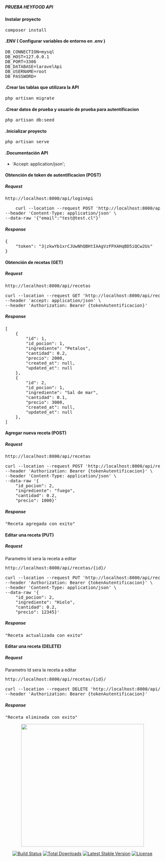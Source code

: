 #####  PRUEBA HEYFOOD API



#### Instalar proyecto

<pre>composer install
</pre>

#### .ENV ( Configurar variables de entorno en .env )

<pre>
DB_CONNECTION=mysql
DB_HOST=127.0.0.1
DB_PORT=3306
DB_DATABASE=laravelApi
DB_USERNAME=root
DB_PASSWORD=
</pre>
#### .Crear las tablas que utilizara la API
<pre>
php artisan migrate
</pre>

#### .Crear datos de prueba y usuario de prueba para autentificacion 
<pre>
php artisan db:seed
</pre>

#### .Inicializar proyecto
<pre>php artisan serve
</pre>

#### .Documentación API
- 'Accept: application/json';

#### Obtención de token de autentificacion (POST)

##### Request

<pre>http://localhost:8000/api/loginApi

	curl --location --request POST 'http://localhost:8000/api/loginApi' \
--header 'Content-Type: application/json' \
--data-raw '{"email":"test@test.cl"}'
</pre>



##### Response

<pre>{
    "token": "3|zkwYb1xrCJUwNhQBHtIAAgVzFPXAHqBD5iQCw2Us"
}
</pre>



#### Obtención de recetas (GET)

##### Request

<pre>http://localhost:8000/api/recetas

curl --location --request GET 'http://localhost:8000/api/recetas' \
--header 'accept: application/json' \
--header 'Authorization: Bearer {tokenAutentificacion}'
</pre>

##### Response

<pre>[
    {
        "id": 1,
        "id_pocion": 1,
        "ingrediente": "Petalos",
        "cantidad": 0.2,
        "precio": 2000,
        "created_at": null,
        "updated_at": null
    },
    {
        "id": 2,
        "id_pocion": 1,
        "ingrediente": "Sal de mar",
        "cantidad": 0.1,
        "precio": 3000,
        "created_at": null,
        "updated_at": null
    },
]
</pre>

#### Agregar nueva receta (POST)
##### Request

<pre>http://localhost:8000/api/recetas

curl --location --request POST 'http://localhost:8000/api/recetas' \
--header 'Authorization: Bearer {tokenAutentificacion}' \
--header 'Content-Type: application/json' \
--data-raw '{
    "id_pocion": 2,
    "ingrediente": "fuego",
    "cantidad": 0.2,
    "precio": 1000}'
</pre>

##### Response

<pre>"Receta agregada con exito"
</pre>

#### Editar una receta (PUT)

##### Request

Parametro Id sera la receta a editar
<pre>http://localhost:8000/api/recetas/{id}/

curl --location --request PUT 'http://localhost:8000/api/recetas/{id}' \
--header 'Authorization: Bearer {tokenAutentificacion}' \
--header 'Content-Type: application/json' \
--data-raw '{
    "id_pocion": 2,
    "ingrediente": "Hielo",
    "cantidad": 0.2,
    "precio": 12345}'
</pre>

##### Response

<pre>"Receta actualizada con exito"
</pre>

#### Editar una receta (DELETE)

##### Request

Parametro Id sera la receta a editar
<pre>http://localhost:8000/api/recetas/{id}/

curl --location --request DELETE 'http://localhost:8000/api/recetas/{id}' \
--header 'Authorization: Bearer {tokenAutentificacion}'
</pre>

##### Response
<pre>"Receta eliminada con exito"
</pre>


<p align="center"><a href="https://laravel.com" target="_blank"><img src="https://raw.githubusercontent.com/laravel/art/master/logo-lockup/5%20SVG/2%20CMYK/1%20Full%20Color/laravel-logolockup-cmyk-red.svg" width="400"></a></p>

<p align="center">
<a href="https://travis-ci.org/laravel/framework"><img src="https://travis-ci.org/laravel/framework.svg" alt="Build Status"></a>
<a href="https://packagist.org/packages/laravel/framework"><img src="https://img.shields.io/packagist/dt/laravel/framework" alt="Total Downloads"></a>
<a href="https://packagist.org/packages/laravel/framework"><img src="https://img.shields.io/packagist/v/laravel/framework" alt="Latest Stable Version"></a>
<a href="https://packagist.org/packages/laravel/framework"><img src="https://img.shields.io/packagist/l/laravel/framework" alt="License"></a>
</p>



